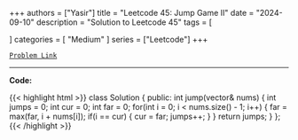 
+++
authors = ["Yasir"]
title = "Leetcode 45: Jump Game II"
date = "2024-09-10"
description = "Solution to Leetcode 45"
tags = [
    
]
categories = [
    "Medium"
]
series = ["Leetcode"]
+++



[`Problem Link`](https://leetcode.com/problems/jump-game-ii/description/)

---

**Code:**

{{< highlight html >}}
class Solution {
public:
    int jump(vector<int>& nums) {
        int jumps = 0;
        int cur = 0;
        int far = 0;
        for(int i = 0; i < nums.size() - 1; i++) {
            far = max(far, i + nums[i]);
            if(i == cur) {
                cur = far;
                jumps++;
            }
        }
        return jumps;
    }
};
{{< /highlight >}}

